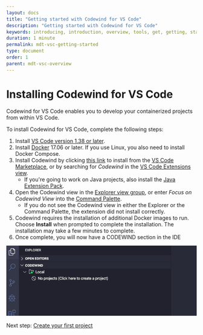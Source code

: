 ```yaml
---
layout: docs
title: "Getting started with Codewind for VS Code"
description: "Getting started with Codewind for VS Code"
keywords: introducing, introduction, overview, tools, get, getting, start, started, install, vscode, visual, studio, code, Codewind for VS Code getting started, VS Code Marketplace, VS Code Extensions view, VS Code workspace,installing Codewind for VS Code
duration: 1 minute
permalink: mdt-vsc-getting-started
type: document
order: 1
parent: mdt-vsc-overview
---
```


# Installing Codewind for VS Code

Codewind for VS Code enables you to develop your containerized projects from within VS Code.

 

To install Codewind for VS Code, complete the following steps:

1. Install [VS Code version 1.38 or later](https://code.visualstudio.com/download).
2. Install [Docker](https://docs.docker.com/install/) 17.06 or later. If you use Linux, you also need to install Docker Compose.
3. Install Codewind by clicking [this link](vscode:extension/IBM.codewind) to install from the [VS Code Marketplace](https://marketplace.visualstudio.com/items?itemName=IBM.codewind), or by searching for *Codewind* in the [VS Code Extensions view](https://code.visualstudio.com/docs/editor/extension-gallery#_browse-for-extensions).
    - If you're going to work on Java projects, also install the [Java Extension Pack](https://marketplace.visualstudio.com/items?itemName=vscjava.vscode-java-pack).
4. Open the Codewind view in the [Explorer view group](https://code.visualstudio.com/docs/getstarted/userinterface), or enter *Focus on Codewind View* into the [Command Palette](https://code.visualstudio.com/docs/getstarted/userinterface#_command-palette).
    - If you do not see the Codewind view in either the Explorer or the Command Palette, the extension did not install correctly.
5. Codewind requires the installation of additional Docker images to run.  Choose **Install** when prompted to complete the installation.  The installation may take a few minutes to complete.
6. Once complete, you will now have a CODEWIND section in the IDE
   
![image of Codewind once installed](dist/images/installed.png)

Next step: [Create your first project](mdt-vsc-firstproject.html)



